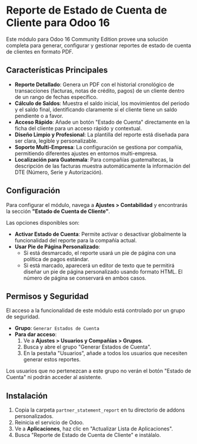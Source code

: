 # Reporte de Estado de Cuenta de Cliente para Odoo 16

Este módulo para Odoo 16 Community Edition provee una solución completa para generar, configurar y gestionar reportes de estado de cuenta de clientes en formato PDF.

## Características Principales

- **Reporte Detallado**: Genera un PDF con el historial cronológico de transacciones (facturas, notas de crédito, pagos) de un cliente dentro de un rango de fechas específico.
- **Cálculo de Saldos**: Muestra el saldo inicial, los movimientos del periodo y el saldo final, identificando claramente si el cliente tiene un saldo pendiente o a favor.
- **Acceso Rápido**: Añade un botón "Estado de Cuenta" directamente en la ficha del cliente para un acceso rápido y contextual.
- **Diseño Limpio y Profesional**: La plantilla del reporte está diseñada para ser clara, legible y personalizable.
- **Soporte Multi-Empresa**: La configuración se gestiona por compañía, permitiendo diferentes ajustes en entornos multi-empresa.
- **Localización para Guatemala**: Para compañías guatemaltecas, la descripción de las facturas muestra automáticamente la información del DTE (Número, Serie y Autorización).

## Configuración

Para configurar el módulo, navega a **Ajustes > Contabilidad** y encontrarás la sección **"Estado de Cuenta de Cliente"**.

Las opciones disponibles son:

- **Activar Estado de Cuenta**: Permite activar o desactivar globalmente la funcionalidad del reporte para la compañía actual.
- **Usar Pie de Página Personalizado**:
    - Si está desmarcado, el reporte usará un pie de página con una política de pagos estándar.
    - Si está marcado, aparecerá un editor de texto que te permitirá diseñar un pie de página personalizado usando formato HTML. El número de página se conservará en ambos casos.

## Permisos y Seguridad

El acceso a la funcionalidad de este módulo está controlado por un grupo de seguridad.

- **Grupo**: `Generar Estados de Cuenta`
- **Para dar acceso**:
    1. Ve a **Ajustes > Usuarios y Compañías > Grupos**.
    2. Busca y abre el grupo "Generar Estados de Cuenta".
    3. En la pestaña "Usuarios", añade a todos los usuarios que necesiten generar estos reportes.

Los usuarios que no pertenezcan a este grupo no verán el botón "Estado de Cuenta" ni podrán acceder al asistente.

## Instalación

1.  Copia la carpeta `partner_statement_report` en tu directorio de addons personalizados.
2.  Reinicia el servicio de Odoo.
3.  Ve a **Aplicaciones**, haz clic en "Actualizar Lista de Aplicaciones".
4.  Busca "Reporte de Estado de Cuenta de Cliente" e instálalo.